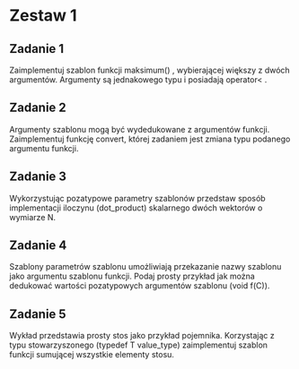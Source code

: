 # Zestaw 1

## Zadanie 1

Zaimplementuj szablon funkcji maksimum() , wybierającej większy z dwóch argumentów. Argumenty są jednakowego typu i posiadają operator< .

## Zadanie 2

Argumenty szablonu mogą być wydedukowane z argumentów funkcji. Zaimplementuj funkcję convert, której zadaniem jest zmiana typu podanego argumentu funkcji.

## Zadanie 3

Wykorzystując pozatypowe parametry szablonów przedstaw sposób implementacji iloczynu (dot_product) skalarnego dwóch wektorów o wymiarze N.

## Zadanie 4

Szablony parametrów szablonu umożliwiają przekazanie nazwy szablonu jako argumentu szablonu funkcji. Podaj prosty przykład jak można dedukować wartości pozatypowych argumentów szablonu (void f(C<K>)).

## Zadanie 5

Wykład przedstawia prosty stos jako przykład pojemnika. Korzystając z typu stowarzyszonego (typedef T value_type) zaimplementuj szablon funkcji sumującej wszystkie elementy stosu.
